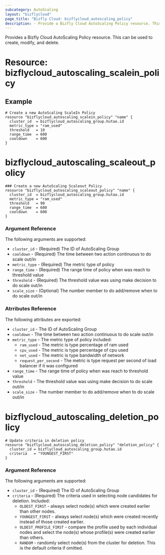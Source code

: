 ```yaml
---
subcategory: AutoScaling
layout: "bizflycloud"
page_title: "Bizfly Cloud: bizflycloud_autoscaling_policy"
description: - Provide a Bizfly Cloud AutoScaling Policy resource. This can be used to create, modify, and delete.
---
```


Provides a Bizfly Cloud AutoScaling Policy resource. This can be used to create, modify, and delete.

# Resource: bizflycloud_autoscaling_scalein_policy

## Example
```hcl
# Create a new AutoScaling ScaleIn Policy
resource "bizflycloud_autoscaling_scalein_policy" "name" {
  cluster_id  = bizflycloud_autoscaling_group.hutao.id
  metric_type = "ram_used"
  threshold   = 10
  range_time  = 600
  cooldown    = 600
}

```

# bizflycloud_autoscaling_scaleout_policy

```hcl
### Create a new AutoScaling Scaleout Policy
resource "bizflycloud_autoscaling_scaleout_policy" "name" {
  cluster_id  = bizflycloud_autoscaling_group.hutao.id
  metric_type = "ram_used"
  threshold   = 90
  range_time  = 600
  cooldown    = 600
}
```

### Argument Reference

The following arguments are supported:
* `cluster_id` - (Required) The ID of AutoScaling Group
* `cooldown` - (Required) The time between two action continuous to do scale out/in
* `metric_type` - (Required) The metric type of policy
* `range_time` - (Required) The range time of policy when was reach to threshold value
* `threshold` - (Required) The threshold value was using make decision to do scale out/in
* `scale_size` - (Optional) The number member to do add/remove when to do scale out/in

### Atrributes Reference

The following attributes are exported:

* `cluster_id` - The ID of AutoScaling Group
* `cooldown` - The time between two action continuous to do scale out/in
* `metric_type` - The metric type of policy included:
    - `ram_used` - The metric is type percentage of ram used
    - `cpu_used` - The metric is type percentage of cpu used
    - `net_used` - The metric is type bandwidth of network
    - `request_per_second` - The metric is type request per second of load balancer if it was configured
* `range_time` - The range time of policy when was reach to threshold value
* `threshold` - The threshold value was using make decision to do scale out/in
* `scale_size` - The number member to do add/remove when to do scale out/in



# bizflycloud_autoscaling_deletion_policy

```hcl
# Update criteria in deletion policy
resource "bizflycloud_autoscaling_deletion_policy" "deletion_policy" {
  cluster_id = bizflycloud_autoscaling_group.hutao.id
  criteria   = "YOUNGEST_FIRST"
}
```

### Argument Reference

The following arguments are supported:
* `cluster_id` - (Required) The ID of AutoScaling Group
* `criteria` - (Required) The criteria used in selecting node candidates for deletion. Included:
    - `OLDEST_FIRST` - always select node(s) which were created earlier than other nodes.
    - `YOUNGEST_FIRST` - always select node(s) which were created recently instead of those created earlier.
    - `OLDEST_PROFILE_FIRST` - compare the profile used by each individual nodes and select the node(s) whose profile(s) were created earlier than others.
    - `RANDOM` - randomly select node(s) from the cluster for deletion. This is the default criteria if omitted.
